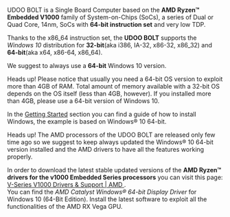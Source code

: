 UDOO BOLT is a Single Board Computer based on the **AMD Ryzen&trade; Embedded V1000** family of System-on-Chips (SoCs), a series of Dual or Quad Core, 14nm, SoCs with **64-bit instruction set** and very low TDP.

Thanks to the x86_64 instruction set, the **UDOO BOLT** supports the *Windows 10* distribution for **32-bit**(aka i386, IA-32, x86-32, x86_32) and **64-bit**(aka x64, x86-64, x86_64).

We suggest to always use a **64-bit** Windows 10 version.

<span class="label label-warning">Heads up!</span> Please notice that usually you need a 64-bit OS version to exploit more than 4GB of RAM. Total amount of memory available with a 32-bit OS depends on the OS itself (less than 4GB, however). If you installed more than 4GB, please use a 64-bit version of Windows 10.

In the [Getting Started](https://www.udoo.org/get-started-x86/) section you can find a guide of how to install Windows, the example is based on Windows® 10 64-bit.

<span class="label label-warning">Heads up!</span> The AMD processors of the UDOO BOLT are released only few time ago so we suggest to keep always updated the Windows&reg; 10 64-bit version installed and the AMD drivers to have all the features working properly.

In order to download the latest stable updated versions of the **AMD Ryzen&trade; drivers for the v1000 Embedded Series processors** you can visit this page: [V-Series V1000 Drivers & Support | AMD ](https://www.amd.com/en/support/embedded/amd-ryzen-embedded-v-series-processors/v-series-v1000).  
You can find the *AMD Catalyst Windows® 64-bit Display Driver* for Windows 10 (64-Bit Edition). Install the latest software to exploit all the functionalities of the AMD RX Vega GPU.
